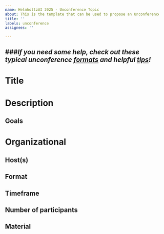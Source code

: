 ```yaml
---
name: HelmholtzAI 2025 - Unconference Topic
about: This is the template that can be used to propose an Unconference topic
title: ''
labels: unconference
assignees: ''

---
```

###_If you need some help, check out these typical unconference [formats](http://unconference.net/methods-2/) and helpful [tips](https://unconference.net/unconferencing-how-to-prepare-to-attend-an-unconference-2/)!_
---

# Title
<!--Add informative title here! -->

# Description
<!--Provide a description of your Unconference topic -->

## Goals
<!--What objectives does the Unconference session serve? Why is it important to include it as a part of HAICON 2025? -->

# Organizational
<!--In the following, please provide organizational information about the session. -->

## Host(s)
<!--Names and e-mail addresses of all people involved in hosting this session.-->

## Format
<!--E.g., introduction talk followed by open discussion, brainstorming, hackathon like format, world café, etc. 
If applicable also include methods used to enhance interaction and collaboration. -->

## Timeframe
<!-- Unconference sessions can be flexible within the 90min provided, specify here the minimal time you foresee for this 
session, e.g., 30min, 1h, ..., up to 1.5h-->

## Number of participants
<!-- Define the minimal number of participants you need to work on the specified task. 
Is there a limit to the number of people who attend this session? -->

## Material
<!-- State here the material and devices you need: beamer/ projectors, flipchart, paper, markers, post-its, etc. 
We will then see what we can provide and let you know, if you should bring something yourself-->
